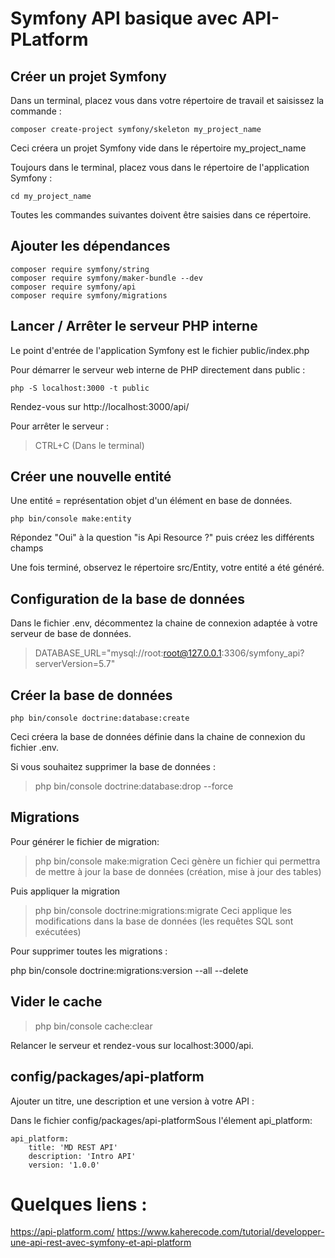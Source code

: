 # Symfony API basique avec API-PLatform



## Créer un projet Symfony

Dans un terminal, placez vous dans votre répertoire de travail et saisissez la commande :

```
composer create-project symfony/skeleton my_project_name
```

Ceci créera un projet Symfony vide dans le répertoire my_project_name


Toujours dans le terminal, placez vous dans le répertoire de l'application Symfony :

```
cd my_project_name
```

Toutes les commandes suivantes doivent être saisies dans ce répertoire.


## Ajouter les dépendances 
```
composer require symfony/string
composer require symfony/maker-bundle --dev
composer require symfony/api       
composer require symfony/migrations 
```

## Lancer / Arrêter le serveur PHP interne 

Le point d'entrée de l'application Symfony est le fichier public/index.php

Pour démarrer le serveur web interne de PHP directement dans public :

```
php -S localhost:3000 -t public
```

Rendez-vous sur http://localhost:3000/api/

Pour arrêter le serveur : 

> CTRL+C (Dans le terminal)

## Créer une nouvelle entité 

Une entité = représentation objet d'un élément en base de données.

```
php bin/console make:entity 
```

Répondez "Oui" à la question "is Api Resource ?" puis créez les différents champs

Une fois terminé, observez le répertoire src/Entity, votre entité a été généré.

## Configuration de la base de données 
Dans le fichier .env, décommentez la chaine de connexion adaptée à votre serveur de base de données.

> DATABASE_URL="mysql://root:root@127.0.0.1:3306/symfony_api?serverVersion=5.7"

## Créer la base de données 

```
php bin/console doctrine:database:create
```
Ceci créera la base de données définie dans la chaine de connexion du fichier .env.

Si vous souhaitez supprimer la base de données :
> php bin/console doctrine:database:drop --force


## Migrations

Pour générer le fichier de migration: 
> php bin/console make:migration
Ceci gènère un fichier qui permettra de mettre à jour la base de données (création, mise à jour des tables)

Puis appliquer la migration 
> php bin/console doctrine:migrations:migrate
Ceci applique les modifications dans la base de données (les requêtes SQL sont exécutées)


Pour supprimer toutes les migrations :
> 
php bin/console doctrine:migrations:version --all --delete

## Vider le cache 
> php bin/console cache:clear

Relancer le serveur et rendez-vous sur localhost:3000/api.



## config/packages/api-platform
Ajouter un titre, une description et une version à votre API :

Dans le fichier config/packages/api-platformSous l'élement api_platform: 

    api_platform:
        title: 'MD REST API'
        description: 'Intro API'
        version: '1.0.0'




# Quelques liens :
https://api-platform.com/
https://www.kaherecode.com/tutorial/developper-une-api-rest-avec-symfony-et-api-platform